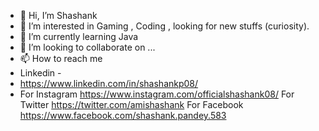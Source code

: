 - 👋 Hi, I’m Shashank
- 👀 I’m interested in Gaming , Coding , looking for new stuffs (curiosity).
- 🌱 I’m currently learning Java
- 💞️ I’m looking to collaborate on ...
- 📫 How to reach me 
- Linkedin -
- https://www.linkedin.com/in/shashankp08/
- For Instagram
https://www.instagram.com/officialshashank08/
For Twitter
https://twitter.com/amishashank
For Facebook
https://www.facebook.com/shashank.pandey.583

<!---
avenzshashank/avenzshashank is a ✨ special ✨ repository because its `README.md` (this file) appears on your GitHub profile.
You can click the Preview link to take a look at your changes.
--->
